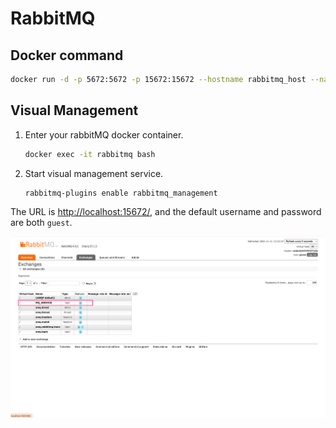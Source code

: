 # RabbitMQ

## Docker command

```bash
docker run -d -p 5672:5672 -p 15672:15672 --hostname rabbitmq_host --name rabbitmq -e RABBITMQ_DEFAULT_USER=root -e RABBITMQ_DEFAULT_PASS=password rabbitmq:3-management
```

## Visual Management

1. Enter your rabbitMQ docker container.

    ```bash
    docker exec -it rabbitmq bash
    ```

2. Start visual management service.

    ```bash
    rabbitmq-plugins enable rabbitmq_management
    ```

The URL is [http://localhost:15672/](http://localhost:15672/), and the default username and password are both `guest`.

![rabbitmq-1](../../screenshots/rabbitmq-1.png)
